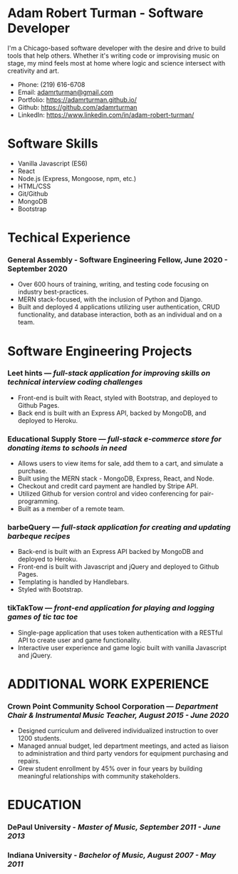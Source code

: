 # Adam Robert Turman - Software Developer


I'm a Chicago-based software developer with the desire and drive to build tools that help others. Whether it's writing code or improvising music on stage, my mind feels most at home where logic and science intersect with creativity and art.


- Phone: (219) 616-6708
- Email: adamrturman@gmail.com
- Portfolio: https://adamrturman.github.io/
- Github: https://github.com/adamrturman
- LinkedIn: https://www.linkedin.com/in/adam-robert-turman/


# Software Skills
- Vanilla Javascript (ES6)
- React
- Node.js (Express, Mongoose, npm, etc.)
- HTML/CSS
- Git/Github
- MongoDB
- Bootstrap

# Techical Experience
### General Assembly - Software Engineering Fellow, June 2020 - September 2020
- Over 600 hours of training, writing, and testing code focusing on industry best-practices.
- MERN stack-focused, with the inclusion of Python and Django.
- Built and deployed 4 applications utilizing user authentication, CRUD functionality, and database interaction, both as an individual and on a team.


# Software Engineering Projects

### Leet hints — *full-stack application for improving skills on technical interview coding challenges*
- Front-end is built with React, styled with Bootstrap, and deployed to Github Pages.
- Back end is built with an Express API, backed by MongoDB, and deployed to Heroku.

### Educational Supply Store — *full-stack e-commerce store for donating items to schools in need*
- Allows users to view items for sale, add them to a cart, and simulate a purchase.
- Built using the MERN stack - MongoDB, Express, React, and Node.
- Checkout and credit card payment are handled by Stripe API.
- Utilized Github for version control and video conferencing for pair-programming.
- Built as a member of a remote team.

### barbeQuery — *full-stack application for creating and updating barbeque recipes*
- Back-end is built with an Express API backed by MongoDB and deployed to Heroku.
- Front-end is built with Javascript and jQuery and deployed to Github Pages.
- Templating is handled by Handlebars.
- Styled with Bootstrap.

### tikTakTow — *front-end application for playing and logging games of tic tac toe*
- Single-page application that uses token authentication with a RESTful API to create user and game functionality.
- Interactive user experience and game logic built with vanilla Javascript and jQuery.

# ADDITIONAL WORK EXPERIENCE
### Crown Point Community School Corporation — *Department Chair & Instrumental Music Teacher, August 2015 - June 2020*
- Designed curriculum and delivered individualized instruction to over 1200 students.
- Managed annual budget, led department meetings, and acted as liaison to administration and third party vendors for equipment purchasing and repairs.
- Grew student enrollment by 45% over in four years by building meaningful relationships with community stakeholders.


# EDUCATION
### DePaul University - *Master of Music, September 2011 - June 2013*

### Indiana University - *Bachelor of Music, August 2007 - May 2011*
